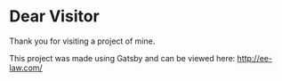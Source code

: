# Dear Visitor
Thank you for visiting a project of mine. 

This project was made using Gatsby and can be viewed here:
http://ee-law.com/

